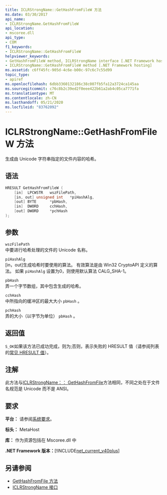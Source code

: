 ```yaml
---
title: ICLRStrongName::GetHashFromFileW 方法
ms.date: 03/30/2017
api_name:
- ICLRStrongName.GetHashFromFileW
api_location:
- mscoree.dll
api_type:
- COM
f1_keywords:
- ICLRStrongName::GetHashFromFileW
helpviewer_keywords:
- GetHashFromFileW method, ICLRStrongName interface [.NET Framework hosting]
- ICLRStrongName::GetHashFromFileW method [.NET Framework hosting]
ms.assetid: c6ff45fc-905d-4c6e-b00c-97c6c7c55d99
topic_type:
- apiref
ms.openlocfilehash: 6dbb3360132186c38c007fb5fa12a3724ca145aa
ms.sourcegitcommit: c76c8b2c39ed2f0eee422b61a2ab4c05ca7771fa
ms.translationtype: MT
ms.contentlocale: zh-CN
ms.lasthandoff: 05/21/2020
ms.locfileid: "83762092"
---
```

# <a name="iclrstrongnamegethashfromfilew-method"></a>ICLRStrongName::GetHashFromFileW 方法
生成由 Unicode 字符串指定的文件内容的哈希。  
  
## <a name="syntax"></a>语法  
  
```cpp  
HRESULT GetHashFromFileW (
    [in]  LPCWSTR   wszFilePath,  
    [in, out] unsigned int   *piHashAlg,  
    [out] BYTE      *pbHash,  
    [in]  DWORD     cchHash,  
    [out] DWORD     *pchHash  
);
```  
  
## <a name="parameters"></a>参数  
 `wszFilePath`  
 中要进行哈希处理的文件的 Unicode 名称。  
  
 `piHashAlg`  
 [in，out]生成哈希时要使用的算法。 有效算法是由 Win32 CryptoAPI 定义的算法。 如果 `piHashAlg` 设置为0，则使用默认算法 CALG_SHA-1。  
  
 `pbHash`  
 弄一个字节数组，其中包含生成的哈希。  
  
 `cchHash`  
 中所指向的缓冲区的最大大小 `pbHash` 。  
  
 `pchHash`  
 弄的大小（以字节为单位） `pbHash` 。  
  
## <a name="return-value"></a>返回值  
 `S_OK`如果该方法已成功完成，则为;否则，表示失败的 HRESULT 值（请参阅列表的[常见 HRESULT 值](/windows/win32/seccrypto/common-hresult-values)）。  
  
## <a name="remarks"></a>注解  
 此方法与[ICLRStrongName：： GetHashFromFile](iclrstrongname-gethashfromfile-method.md)方法相同，不同之处在于文件名规范是 Unicode 而不是 ANSI。  
  
## <a name="requirements"></a>要求  
 **平台：** 请参阅[系统要求](../../get-started/system-requirements.md)。  
  
 **标头：** MetaHost  
  
 **库：** 作为资源包括在 Mscoree.dll 中  
  
 **.NET Framework 版本：**[!INCLUDE[net_current_v40plus](../../../../includes/net-current-v40plus-md.md)]  
  
## <a name="see-also"></a>另请参阅

- [GetHashFromFile 方法](iclrstrongname-gethashfromfile-method.md)
- [ICLRStrongName 接口](iclrstrongname-interface.md)
